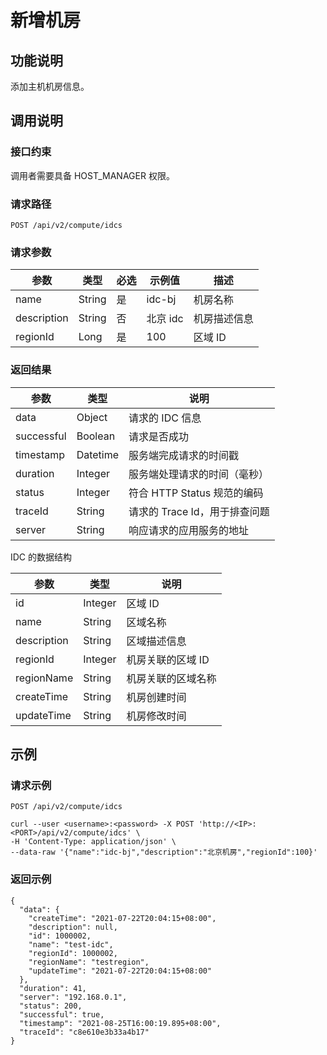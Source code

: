 新增机房 
=========================



功能说明 
-------------------------

添加主机机房信息。

调用说明 
-------------------------

### 接口约束 

调用者需要具备 HOST_MANAGER 权限。

### 请求路径 

`POST /api/v2/compute/idcs`

### 请求参数 



|     参数      |   类型   | 必选 |  示例值   |   描述   |
|-------------|--------|----|--------|--------|
| name        | String | 是  | idc-bj | 机房名称   |
| description | String | 否  | 北京 idc | 机房描述信息 |
| regionId    | Long   | 是  | 100    | 区域 ID  |



### 返回结果 



|     参数     |    类型    |          说明          |
|------------|----------|----------------------|
| data       | Object   | 请求的 IDC 信息           |
| successful | Boolean  | 请求是否成功               |
| timestamp  | Datetime | 服务端完成请求的时间戳          |
| duration   | Integer  | 服务端处理请求的时间（毫秒）       |
| status     | Integer  | 符合 HTTP Status 规范的编码 |
| traceId    | String   | 请求的 Trace Id，用于排查问题  |
| server     | String   | 响应请求的应用服务的地址         |



IDC 的数据结构


|     参数      |   类型    |     说明     |
|-------------|---------|------------|
| id          | Integer | 区域 ID      |
| name        | String  | 区域名称       |
| description | String  | 区域描述信息     |
| regionId    | Integer | 机房关联的区域 ID |
| regionName  | String  | 机房关联的区域名称  |
| createTime  | String  | 机房创建时间     |
| updateTime  | String  | 机房修改时间     |



示例 
-----------------------

### 请求示例 

`POST /api/v2/compute/idcs`

```unknow
curl --user <username>:<password> -X POST 'http://<IP>:<PORT>/api/v2/compute/idcs' \
-H 'Content-Type: application/json' \
--data-raw '{"name":"idc-bj","description":"北京机房","regionId":100}'
```



### 返回示例 

```unknow
{
  "data": {
    "createTime": "2021-07-22T20:04:15+08:00",
    "description": null,
    "id": 1000002,
    "name": "test-idc",
    "regionId": 1000002,
    "regionName": "testregion",
    "updateTime": "2021-07-22T20:04:15+08:00"
  },
  "duration": 41,
  "server": "192.168.0.1",
  "status": 200,
  "successful": true,
  "timestamp": "2021-08-25T16:00:19.895+08:00",
  "traceId": "c8e610e3b33a4b17"
}
```


